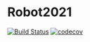# Robot2021
[![Build Status](https://travis-ci.org/entech281/Robot2020.svg?branch=master)](https://travis-ci.org/entech281/Robot2021)
[![codecov](https://codecov.io/gh/entech281/Robot2020/branch/master/graph/badge.svg)](https://codecov.io/gh/entech281/Robot2021)